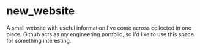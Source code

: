 # new_website

A small website with useful information I've come across collected in one place.
Github acts as my engineering portfolio, so I'd like to use this space for something interesting.